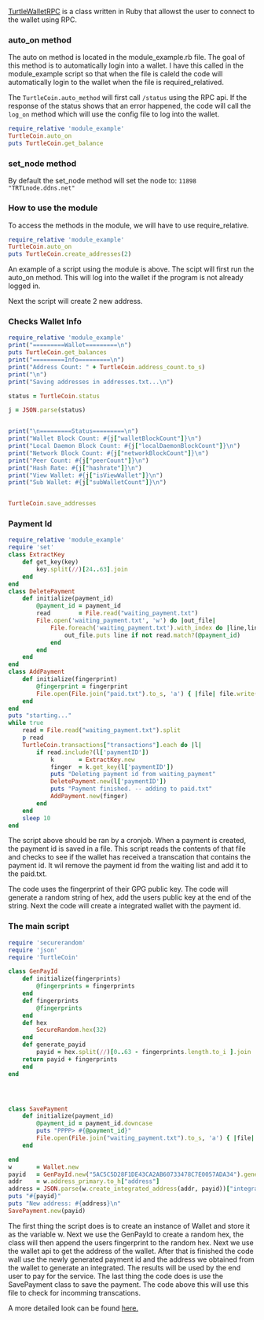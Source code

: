 <a href="https://github.com/Michael-Meade/TurtleWalletRPC">TurtleWalletRPC</a> is a class written in Ruby that allowst the user to connect to the wallet using RPC.

### auto_on method
The auto on method is located in the module_example.rb file. The goal of this method is to automatically login into a wallet. I have this called in the module_example script so that when the file is caleld the code
will automatically login to the wallet when the file is required_relatived. 

The `TurtleCoin.auto_method` will first call `/status` using the RPC api. If the response of the status shows that an error happened, the code will call the `log_on` method which will use the config file to log into the wallet. 



```ruby
require_relative 'module_example'
TurtleCoin.auto_on
puts TurtleCoin.get_balance
```

### set_node method

By default the set_node method will set the node to: `11898 "TRTLnode.ddns.net"`

### How to use the module
To access the methods in the module, we will have to use require_relative. 

```ruby
require_relative 'module_example'
TurtleCoin.auto_on
puts TurtleCoin.create_addresses(2)
```
An example of a script using the module is above. The scipt will first run the auto_on method. This will log into the wallet if the program is not already logged in.

Next the script will create 2 new address. 


### Checks Wallet Info
```ruby
require_relative 'module_example'
print("=========Wallet=========\n")
puts TurtleCoin.get_balances
print("=========Info=========\n")
print("Address Count: " + TurtleCoin.address_count.to_s)
print("\n")
print("Saving addresses in addresses.txt...\n")

status = TurtleCoin.status

j = JSON.parse(status)


print("\n=========Status=========\n")
print("Wallet Block Count: #{j["walletBlockCount"]}\n")
print("Local Daemon Block Count: #{j["localDaemonBlockCount"]}\n")
print("Network Block Count: #{j["networkBlockCount"]}\n")
print("Peer Count: #{j["peerCount"]}\n")
print("Hash Rate: #{j["hashrate"]}\n")
print("View Wallet: #{j["isViewWallet"]}\n")
print("Sub Wallet: #{j["subWalletCount"]}\n")


TurtleCoin.save_addresses
```

### Payment Id 
```ruby
require_relative 'module_example'
require 'set'
class ExtractKey
    def get_key(key)
        key.split(//)[24..63].join
    end
end
class DeletePayment
    def initialize(payment_id)
        @payment_id = payment_id
        read        = File.read("waiting_payment.txt")
        File.open('waiting_payment.txt', 'w') do |out_file|
            File.foreach('waiting_payment.txt').with_index do |line,line_number|
                out_file.puts line if not read.match?(@payment_id)
            end
        end
    end
end
class AddPayment
    def initialize(fingerprint)
        @fingerprint = fingerprint
        File.open(File.join("paid.txt").to_s, 'a') { |file| file.write("\n" + @fingerprint) }
    end
end
puts "starting..."
while true
    read = File.read("waiting_payment.txt").split
    p read
    TurtleCoin.transactions["transactions"].each do |l|
        if read.include?(l['paymentID'])
            k       = ExtractKey.new
            finger  = k.get_key(l['paymentID'])
            puts "Deleting payment id from waiting_payment"
            DeletePayment.new(l['paymentID'])
            puts "Payment finished. -- adding to paid.txt"
            AddPayment.new(finger)
        end
    end
    sleep 10
end
```
The script above should be ran by a cronjob. When a payment is created, the payment id is saved in a file. This script reads the contents of that file and checks to see if the wallet has received a transcation that contains the payment id. It wil remove the payment id from the waiting list and add it to the paid.txt.

The code uses the fingerprint of their GPG public key. The code will generate a random string of hex, add the users public key at the end of the string. Next the code will create a integrated wallet with the payment id. 

### The main script
```ruby 
require 'securerandom'
require 'json'
require 'TurtleCoin'

class GenPayId
    def initialize(fingerprints)
        @fingerprints = fingerprints
    end
    def fingerprints
        @fingerprints
    end
    def hex
        SecureRandom.hex(32)
    end
    def generate_payid
        payid = hex.split(//)[0..63 - fingerprints.length.to_i ].join
    return payid + fingerprints
    end
end




class SavePayment
    def initialize(payment_id)
        @payment_id = payment_id.downcase
        puts "PPPP> #{@payment_id}"
        File.open(File.join("waiting_payment.txt").to_s, 'a') { |file| file.write("\n" + @payment_id) }
    end

end
w       = Wallet.new
payid   = GenPayId.new("5AC5C5D28F1DE43CA2AB60733478C7E0057ADA34").generate_payid
addr    = w.address_primary.to_h["address"]
address = JSON.parse(w.create_integrated_address(addr, payid))["integratedAddress"]
puts "#{payid}"
puts "New address: #{address}\n"
SavePayment.new(payid)
```
The first thing the script does is to create an instance of Wallet and store it as the variable w. Next we use the GenPayId to create a random hex, the class will then append the users fingerprint to the random hex. Next we use the wallet api to get the address of the wallet. After that is finished the code wall use the newly generated payment id and the address we obtained from the wallet to generate an integrated. The results will be used by the end user to pay for the service. The last thing the code does is use the SavePayment class to save the payment. The code above this will use this file to check for incomming transcations.

A more detailed look can be found <a href="https://michael-meade.github.io/2021/06/23/Messing-with-TurtleCoin-Payment-Ids.html">here.</a>
